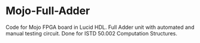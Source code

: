 # Mojo-Full-Adder
Code for Mojo FPGA board in Lucid HDL. Full Adder unit with automated and manual testing circuit. Done for ISTD 50.002 Computation Structures.
